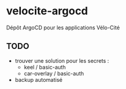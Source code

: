 # velocite-argocd

Dépôt ArgoCD pour les applications Vélo-Cité

## TODO

- trouver une solution pour les secrets :
  - keel / basic-auth
  - car-overlay / basic-auth
- backup automatisé
